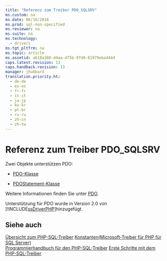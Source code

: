```yaml
---
title: "Referenz zum Treiber PDO_SQLSRV"
ms.custom: na
ms.date: 06/16/2016
ms.prod: sql-non-specified
ms.reviewer: na
ms.suite: na
ms.technology: 
  - drivers
ms.tgt_pltfrm: na
ms.topic: article
ms.assetid: a618a360-d4aa-475b-97d0-81979ebad444
caps.latest.revision: 13
caps.handback.revision: 13
manager: jhubbard
translation.priority.ht: 
  - de-de
  - es-es
  - fr-fr
  - it-it
  - ja-jp
  - ko-kr
  - pt-br
  - ru-ru
  - zh-cn
  - zh-tw
---
```

# Referenz zum Treiber PDO_SQLSRV
Zwei Objekte unterstützen PDO:  
  
-   [PDO-Klasse](../content/PDO-Class.md)  
  
-   [PDOStatement-Klasse](../content/PDOStatement-Class.md)  
  
Weitere Informationen finden Sie unter [PDO](http://go.microsoft.com/fwlink/?LinkID=187441).  
  
Unterstützung für PDO wurde in Version 2.0 von [!INCLUDE[ssDriverPHP](../content/includes/ssDriverPHP_md.md)]hinzugefügt.  
  
## Siehe auch  
[Übersicht zum PHP-SQL-Treiber](../content/Overview-of-the-PHP-SQL-Driver.md)
[Konstanten&#40;Microsoft-Treiber für PHP für SQL Server&#41;](../content/Constants--Microsoft-Drivers-for-PHP-for-SQL-Server-.md)  
[Programmierhandbuch für den PHP-SQL-Treiber](../content/Programming-Guide-for-PHP-SQL-Driver.md)
[Erste Schritte mit dem PHP-SQL-Treiber](../content/Getting-Started-with-the-PHP-SQL-Driver.md)

